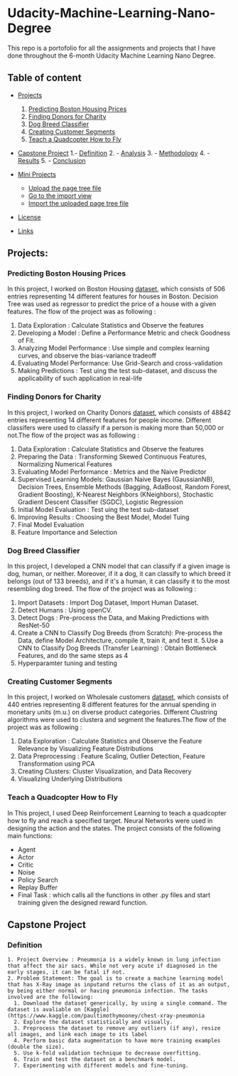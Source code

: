 # Udacity-Machine-Learning-Nano-Degree

This repo is a portofolio for all the assignments and projects that I have done throughout the 6-month Udacity Machine Learning Nano Degree.

## Table of content

- [Projects](#Projects)
  1. [Predicting Boston Housing Prices](#Predicting-Boston-Housing-Prices)
  2. [Finding Donors for Charity](#Finding-Donors-for-Charity)
  3. [Dog Breed Classifier](#Dog-Breed-Classifier)
  4. [Creating Customer Segments](#Creating-Customer-Segments)
  5. [Teach a Quadcopter How to Fly](#Teach-a-Quadcopter-How-to-Fly)

- [Capstone Project](#Capstone-Project)
    1.- [Definition](#Definition)
    2. - [Analysis](#Analysis)
    3. - [Methodology](#Methodology)
    4. - [Results](#Results)
    5. - [Conclusion](#Conclusion)
- [Mini Projects](#Mini-Projects)
    - [Upload the page tree file](#upload-the-page-tree-file)
    - [Go to the import view](#go-to-the-import-view)
    - [Import the uploaded page tree file](#import-the-uploaded-page-tree-file)
- [License](#license)
- [Links](#links)

## Projects:

### Predicting Boston Housing Prices
  In this project, I worked on Boston Housing [dataset](https://archive.ics.uci.edu/ml/machine-learning-databases/housing/), which consists of 506 entries representing 14 different features for houses in Boston. Decision Tree was used as regressor to predict the price of a house with a given features. The flow of the project was as following :
  1. Data Exploration  : Calculate Statistics and Observe the features
  2. Developing a Model :  Define a Performance Metric and check Goodness of Fit. 
  3. Analyzing Model Performance : Use simple and complex learning curves, and observe the bias-variance tradeoff
  4. Evaluating Model Performance:  Use Grid-Search and cross-validation
  5. Making Predictions : Test uing the test sub-dataset, and discuss the applicability of such application in real-life
  
### Finding Donors for Charity
  In this project, I worked on Charity Donors  [dataset](https://archive.ics.uci.edu/ml/datasets/Census+Income), which consists of 48842 entries representing 14 different features for people income. Different classifers were used to classify if a person is making more than 50,000 or not.The flow of the project was as following :
  1. Data Exploration : Calculate Statistics and Observe the features
  2. Preparing the Data : Transforming Skewed Continuous Features, Normalizing Numerical Features
  3. Evaluating Model Performance : Metrics and the Naive Predictor
  4. Supervised Learning Models:  Gaussian Naive Bayes (GaussianNB), Decision Trees, Ensemble Methods (Bagging, AdaBoost, Random Forest, Gradient Boosting), K-Nearest Neighbors (KNeighbors), Stochastic Gradient Descent Classifier (SGDC), Logistic Regression
  5. Initial Model Evaluation : Test uing the test sub-dataset
  6. Improving Results : Choosing the Best Model, Model Tuing
  7. Final Model Evaluation
  8. Feature Importance and Selection

### Dog Breed Classifier
  In this project, I developed a CNN model that can classify if a given image is dog, human, or neither. Moreover, if it a dog, it can classify to which breed it belongs (out of 133 breeds), and if it's a human, it can classify it to the most resembling dog breed. The flow of the project was as following :
  1. Import Datasets  : Import Dog Dataset, Import Human Dataset.
  2. Detect Humans :  Using openCV. 
  3. Detect Dogs : Pre-process the Data, and Making Predictions with ResNet-50
  4. Create a CNN to Classify Dog Breeds (from Scratch): Pre-process the Data, define Model Architecture, compile it, train it, and test it.
  5.Use a CNN to Classify Dog Breeds (Transfer Learning) : Obtain Bottleneck Features, and do the same steps as 4
  6. Hyperparamter tuning and testing
  
### Creating Customer Segments
  In this project, I worked on Wholesale customers [dataset](https://archive.ics.uci.edu/ml/datasets/Wholesale+customers), which consists of 440 entries representing 8 different features for the annual spending in monetary units (m.u.) on diverse product categories. Different Clustring algorithms were used to clustera and segment the features.The flow of the project was as following :
  1. Data Exploration : Calculate Statistics and Observe the Feature Relevance by Visualizing Feature Distributions
  2. Data Preprocessing : Feature Scaling, Outlier Detection, Feature Transformation using PCA
  3. Creating Clusters: Cluster Visualization, and Data Recovery
  4. Visualizing Underlying Distributions
  
### Teach a Quadcopter How to Fly
  In This project, I used Deep Reinforcement Learning to teach a quadcopter how to fly and reach a specified target. Neural Networks were used in designing the action and the states. The project consists of the following main functions:
  * Agent
  * Actor
  * Critic
  * Noise
  * Policy Search
  * Replay Buffer
  * Final Task : which calls all the functions in other .py files and start training given the designed reward function.
  
  ## Capstone Project
  
  ### Definition
    1. Project Overview : Pneumonia is a widely known in lung infection that affect the air sacs. While not very acute if diagnosed in the early stages, it can be fatal if not. 
    2. Problem Statement: The goal is to create a machine learning model that has X-Ray image as inputand returns the class of it as an output, by being either normal or having pneumonia infection. The tasks involved are the following: 
      1. Download the dataset generically, by using a single command. The dataset is avaliable on [Kaggle](https://www.kaggle.com/paultimothymooney/chest-xray-pneumonia
      2. Explore the dataset statistically and visually.
      3. Preprocess the dataset to remove any outliers (if any), resize all images, and link each image to its label
      4. Perform basic data augmentation to have more training examples (double the size).
      5. Use k-fold validation technique to decrease overfitting. 
      6. Train and test the dataset on a benchmark model.
      7. Experimenting with different models and fine-tuning.

